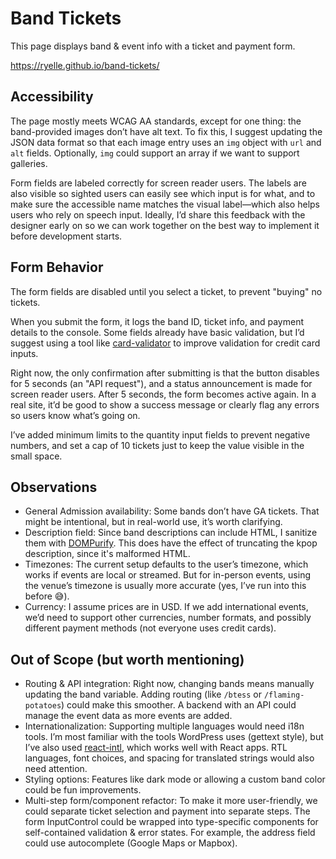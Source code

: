 # Band Tickets

This page displays band & event info with a ticket and payment form.

https://ryelle.github.io/band-tickets/

## Accessibility

The page mostly meets WCAG AA standards, except for one thing: the band-provided images don’t have alt text. To fix this, I suggest updating the JSON data format so that each image entry uses an `img` object with `url` and `alt` fields. Optionally, `img` could support an array if we want to support galleries.

Form fields are labeled correctly for screen reader users. The labels are also visible so sighted users can easily see which input is for what, and to make sure the accessible name matches the visual label—which also helps users who rely on speech input. Ideally, I’d share this feedback with the designer early on so we can work together on the best way to implement it before development starts.

## Form Behavior

The form fields are disabled until you select a ticket, to prevent "buying" no tickets.

When you submit the form, it logs the band ID, ticket info, and payment details to the console. Some fields already have basic validation, but I’d suggest using a tool like [card-validator](https://github.com/braintree/card-validator) to improve validation for credit card inputs.

Right now, the only confirmation after submitting is that the button disables for 5 seconds (an "API request"), and a status announcement is made for screen reader users. After 5 seconds, the form becomes active again. In a real site, it’d be good to show a success message or clearly flag any errors so users know what’s going on.

I’ve added minimum limits to the quantity input fields to prevent negative numbers, and set a cap of 10 tickets just to keep the value visible in the small space.

## Observations

- General Admission availability: Some bands don’t have GA tickets. That might be intentional, but in real-world use, it’s worth clarifying.
- Description field: Since band descriptions can include HTML, I sanitize them with [DOMPurify](https://www.npmjs.com/package/dompurify). This does have the effect of truncating the kpop description, since it's malformed HTML.
- Timezones: The current setup defaults to the user’s timezone, which works if events are local or streamed. But for in-person events, using the venue’s timezone is usually more accurate (yes, I’ve run into this before 😅).
- Currency: I assume prices are in USD. If we add international events, we’d need to support other currencies, number formats, and possibly different payment methods (not everyone uses credit cards).

## Out of Scope (but worth mentioning)

- Routing & API integration: Right now, changing bands means manually updating the band variable. Adding routing (like `/btess` or `/flaming-potatoes`) could make this smoother. A backend with an API could manage the event data as more events are added.
- Internationalization: Supporting multiple languages would need i18n tools. I’m most familiar with the tools WordPress uses (gettext style), but I’ve also used [react-intl](https://formatjs.github.io/docs/getting-started/installation/), which works well with React apps. RTL languages, font choices, and spacing for translated strings would also need attention.
- Styling options: Features like dark mode or allowing a custom band color could be fun improvements.
- Multi-step form/component refactor: To make it more user-friendly, we could separate ticket selection and payment into separate steps. The form InputControl could be wrapped into type-specific components for self-contained validation & error states. For example, the address field could use autocomplete (Google Maps or Mapbox).
